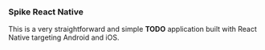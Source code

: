 ### Spike React Native

This is a very straightforward and simple **TODO** application built with React Native targeting Android and iOS.
